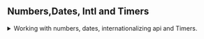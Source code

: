 ## Numbers,Dates, Intl and Timers

<details>
<summary>
Working with numbers, dates, internationalizing api and Timers.
</summary>
continuing with the Bankist Project.

The [Number global object](https://developer.mozilla.org/en-US/docs/Web/JavaScript/Reference/Global_Objects/Number), the [Math global object](https://developer.mozilla.org/en-US/docs/Web/JavaScript/Reference/Global_Objects/Math), the [Date global object](https://developer.mozilla.org/en-US/docs/Web/JavaScript/Reference/Global_Objects/Date) and the [international date **(INTL)** global object](https://developer.mozilla.org/en-US/docs/Web/JavaScript/Reference/Global_Objects/Intl).

Numbers Functions:

- _Number()_ - convert to number.
- _+'string'_ - convert to number.
- _Number.parseInt(string,base)_ convert to integer with the base.
- _Number.parseFloat(string,base)_ convert to floating point with the base.
- _Number.isNaN(value)_ - checks if it's 'not a number\*, tries to convert, returns false for infinity.
- _Number.isFinite(value)_ - checks if is a finite number, no converting, infinity is false (not finite).
- _Number.isInteger(value)_ - checks if number is an integer. without converting.
- _.toFixed(digits)_ - return a string with the amount of digits.

Math Functions and constants:

- _Math.sqrt(number)_ - returns the square root of the number.
- _Math.max(n1,n2,m3)_,_Math.min(n1,n2,m3)_ - return the maximal or minimal number of the arguments
- _Math.PI_ ~ 3.141592....
- _Math.random()_ - a floating point between 0 and 1 exclusive
- _Math.trunc(number)_ - removing what's after the dot.
- _Math.round(number)_ - round to closest.
- _Math.ceil()_, _Math.floor()_ - round up or down.

Date Functions and methods:

- _new Date()_ - now
- _new Date(string)_ - parse from string
- _new Data(year,month,day,hour,minute,seconds,millisecond)_ - date from components, month is **zero based**.
- _new Date(millisecond)_ - date from epoch.
- _.getFullYear()_ - gets year, never use **.getYear()**.
- _.getMonth()_ - zero-based
- _.getDate()_ -day of the month
- _.getDay()_ - day of the week
- _.getHours()_, _.getMinutes()_, _.getSeconds()_ - hour,minutes,seconds
- _.toISOString()_ - return ISO String
- _.getTime()_ - return milliseconds since epoch. timestamps.
- _Date.now()_ - current timeStamp
- _.setFullYear(year)_ - set year of the object.

### Converting and Checking Numbers

<details>
<summary>
How numbers work in javascript.
</summary>

all numbers in Javascript are floating point, 64bit (double) 2 complement format. this means that some fractions that are easy to show as base10 are hard to show as base2.

```js
console.log(23 === 23.0);
console.log(0.1 + 0.2); //0.300000000004
```

to turn something into a number we can use the _Number()_ method or the _+ plus_ operator to enforce type coercion.

```js
console.log(Number("23"));
console.log(+"23");
```

we can parse a number from a string, the second argument is the radix (base, default 10), there are _parseInt()_ and _parseFloat()_. we can call the functions as global functions.

```js
console.log(Number.parseInt(`30px`)); //30
console.log(Number.parseInt(`e23`)); //NAN
console.log(Number.parseInt(`101`, 10)); //101
console.log(Number.parseInt(`101`, 2)); //5

console.log(Number.parseInt(`1.15   `)); //1
console.log(Number.parseFloat(`  1.15`)); //1.15

console.log(parseInt(`   -1.15  `)); //-1
```

we can check if values are numbers with _Number.isNaN()_ and _.Number.isFinite()_ which doesn't try to convert and returns false for infinity.

```js
console.log(Number.isNaN(20)); //false
console.log(Number.isNaN("20")); //false, converted?
console.log(Number.isNaN(+"20x")); //true,not converted
console.log(Number.isNaN(23 / 0)); // false, infinity is a number

console.log(Number.isFinite(20)); //true
console.log(Number.isFinite("20")); //false
console.log(Number.isFinite(+"20x")); //false
console.log(Number.isFinite(23 / 0)); // false, infinity is not finite

console.log(Number.isInteger(20)); //true
console.log(Number.isInteger(20.0)); //true
console.log(Number.isInteger(20.5)); //false
console.log(Number.isInteger("20")); //false
console.log(Number.isInteger(+"20x")); //false
console.log(Number.isInteger(23 / 0)); // false
```

for our project, we have the
currency, locale

</details>

### Math and Rounding

<details>
<summary>
The Math namespace gives us some mathematical functions.
</summary>

Math.sqrt(n) returns the square root of a number. if we want other roots (cubic) we need to use the exponent of the appropriate fraction.

```js
console.log(Math.sqrt(25)); //square root
console.log(25 ** (1 / 2)); //square root
console.log(8 ** (1 / 3)); //cubic root
```

the _Math.max()_ and _Math.min()_ functions return the max and min of the arguments.

```js
console.log(Math.max(1, -2, 3)); //3
console.log(Math.min(1, -2, 3)); //-2
```

the Math object also has some constants, like _Math.PI_. and we can the _Math.random()_ method to create random numbers. we can use _Math.round()_ to get the nearest integer, _Math.ceil()_. all the methods do type coercion.

```js
console.log(Math.PI);
console.log(Math.random()); //number between 0 and 1 (exclusive)
const randomInt = (min, max) => 1 + Math.trunc(math.random() * (max - min));
console.log(randomInt(10, 30));
Math.round(23.3); //23
Math.round(23.8); //24

Math.ceil(23.3); //24
Math.ceil(23.8); //24

Math.floor(23.3); //23
Math.floor(23.8); //23

Math.trunc(-23.8); //-23
Math.floor(-23.8); //-24

console.log(Math.round("23.6")); //24
```

the number Object as the the _.fixed(digits)_ method, which creates a string with the correct number of digits. there is boxing involved.

```js
const num = 1.3;
console.log(num.toFixed(1)); //"1.3"
console.log(num.toFixed(2)); //"1.30"
console.log(num.toFixed(0)); //"1"
console.log((11).toFixed(5)); //"11.00000"

console.log(typeof num.toFixed(1)); //"string"
```

let's apply it to the project by rounding the decimal parts of the loan. and format all the number into to two digits.

</details>

### The Reminder Operator (_% modulo_)

<details>
<summary>
The reminder operator has some special uses.
</summary>
the reminder operator (modulo) returns the reminder of the division.

```js
console.log(5 % 2); //1
console.log(5 / 2); //2.5
console.log(8 % 3); //2
console.log(8 / 3); //2.6666
```

we can use this to check if a number is even or odd

```js
const isEven = (num) => num % 2 === 0;
console.log(isEven(1)); //false
console.log(isEven(4)); //true
console.log(isEven(4.5)); //false
```

let's color every other movements!

</details>

### Working With BigInt

<details>
<summary>
A type of integers introduced in ES2020. meant to be used for really large numbers.
</summary>

the normal number type is 64 bit, of which only 53 bit are used for the number (the rest are for the floating point position and the sign). that means there is a limit of (2\*\*53) -1 as the max integer to use.
if we want to use larger numbers we, might get a proper double long from a different language (like c++, which supports 2\*\*63 -1 as max) or even when using actually really large numbers. we can add the suffix _n_ to the number to make it be stored as a BigInt datatype, we can also use the _BigInt()_ function to create a BigInt. we can do math of bigInt with other BigInt, but not with other numbers. there is an exception for the comparison operators and the no strict type coercion. we can use the + operator for string concatenation.

```js
console.log(Number.MAX_SAFE_INTEGER); // 9007199254740991
console.log(typeof 1000n); //bigint
console.log(1000n * 100); //error
console.log(1000n * BigInt(100)); //bigint
console.log(1000n > 100); //true
console.log(100n === 100); //false
console.log(100n == 100); //true
```

the normal Math operations won't work for BigInt numbers. and because bigInt is only for integers, we get integer divisions, (like c!)

```js
console.log(Math.sqrt(4n)); //error.
console.log(5 / 2); //2.5 - normal numbers
console.log(5n / 2n); //2n - big int
```

</details>

### Working For Dates and Times

<details>
<summary>
Data types to represent dates and time
</summary>

a very mess data type...

#### Creating Dates

<details>
<summary>
Creating and basic operations of dates
</summary>
there are different ways to create dates in JS, all of which use the *new Date()* constructor. if we pass it no arguments, we get the current datetime.
we can pass a string and hope that it's parsed correctly. there are all sorts of formats, like the ISO date format. or looser definitions. we can pass the exact units (year, month, day, hour, minute, seconds, milliseconds). we need to remember that the month is zero-based, so 1 is actually february.
javascript does correction for days automatically, so passing january 32 will get us february first.

we can also pass in epoch time - the amount of milliseconds since 1970-01-01 (unix time)

```js
const d = new Date(); //returns the current datetime
console.log(d);
const d2 = new Date("Aug 02 2020 18:05:41");
console.log(d2);
const xmas = new Date("December 24,2015");
console.log(xmas);
const d3 = new Date(2037, 11, 19, 19, 25, 59);
console.log(d3);
console.log(new Date(3 * 24 * 60 * 60 * 1000)); //three days after epoch
```

dates are objects, so they have methods.

```js
const future = new Date(2037, 10, 19, 15, 23);
console.log(future.getFullYear());
```

get methods have corresponding set methods.

</details>

#### Adding Dates to the Bankist Project

<details>
<summary>
Putting our new knowledge to use
</summary>
each movement has a date.
adding leading zeros with *.padStart(2,0)*
we the default string representation of a date is toISOString()
</details>

#### Operations With Dates

<details>
<summary>
We can use the Timestamp and basic maths to get simple date calculations.
</summary>
we can do all sorts of operations with date objects. like getting the difference in days, months, etc.. this all works because of the time stamp;

```js
const dayFuture = new Date(2037, 10, 19, 19, 15, 23);
const nowTime = Date.now();
const daysPassed = (date1, date2) =>
  Math.abs(date2 - date1) / (1000 * 60 * 60 * 24);
console.log(daysPassed(nowTime, dayFuture));
```

if we want accurate differences, accounting for timezones, leap years and leap seconds, daylight saving and other stuff, we should use a dedicated library like ~~[Moment](https://momentjs.com/)~~ (**which has reached END OF LIFE**) or a different library.

we will use this in our project to display recent dates.

</details>

</details>

### Internationalizing with **INTL**

<details>
<summary>
A new data type representing international rules. we first use it for dates, but can be used for other stuff.
</summary>
an api for showing dates according for different locale rules.
we create a formatter with a locale and then pass it a Date object to the *.format()* method. we can get out locale via the navigator global object and the *.language* property.

we can further customize the output by supplying an options object. which we can there specify how we want our date to be formatted.

[Language codes](http://www.lingoes.net/en/translator/langcode.htm)

[CheatSheet](https://devhints.io/wip/intl-datetime)

```js
console.log(navigator.language);
const now = new Date();

console.log("International Time");
let options = {};
const formatterUS = new Intl.DateTimeFormat("en-us", options);
const formatterUk = new Intl.DateTimeFormat("en-uk", options);
console.log(formatterUS.format(now), formatterUk.format(now));
options = {
  hour: "numeric",
  minute: "numeric",
  day: "numeric",
  month: "long",
  year: "2-digit",
  weekday: "long",
};
const formatterUk2 = new Intl.DateTimeFormat("en-uk", options);
console.log(formatterUk.format(now), formatterUk2.format(now));
```

#### internationalizing Numbers

<details>
<summary>
We can also use the Intl to create number formatters.
</summary>

different languages separate between the fraction parts of a number in different ways,and not all counties use a comma between each three digits, we can get the rules for each locale.
we can also pass an options objects, and say that this number is for some sort of unit

```js
const o = {
  style: "currency", //,unit, percent,currency
  //unit: "mile-per-hour",
  currency: "EUR",
  //useGrouping: false, //stop showing delimiters
};
const usNumberFormatters = new Intl.NumberFormat("en-us", o); // comma between thousands, dot for fractions, "mph"
const germanNumberFormatters = new Intl.NumberFormat("de-gr", o); // dot between thousands, comma for fractions, "mi/h"
const num = 3884764.55;
console.log(usNumberFormatters.format(num), germanNumberFormatters.format(num));
```

we will use this to show currency in out project, but without covering for the exchange rate.

</details>

</details>

### Timers

<details>
<summary>
Function that happen after some time or happen on set intervals.
</summary>
creating a timer that will call a code (callback function) in the future. we pass the callback function and the time delay.
this is registered and added to the call_stack chain, and will work with the eventloop.
this is part of asynchronous loop

```js
setTimeout(function () {
  console.log("callback");
}, 3000);
```

if we want to pass arguments, we add them after the delay. in any case, the timer has the local scope.

```js
setTimeout(
  function (a) {
    console.log(`callback ${a}`);
  },
  5000,
  [1, 12, 13]
);
```

we can cancel the callback function with the function _clearTimeout(timer)_, that takes the timer objects

```js
const timer = setTimeout(() => {}, 10000);
clearTimeout(timer);
```

let's add this to our project, and give some delay to the loan functionality.

if we want to run the callback function at an interval, we can use setInterval, which runs the function several times, until stopped (clear interval).

```js
const clock = setInterval(function () {
  console.log(Date.now);
}, 1000);
```

we will use this to add timeout countdown that logs the user out.
but if we switch between users, we also need to stop the timeout, otherwise both timeout are running.

</details>
</details>
